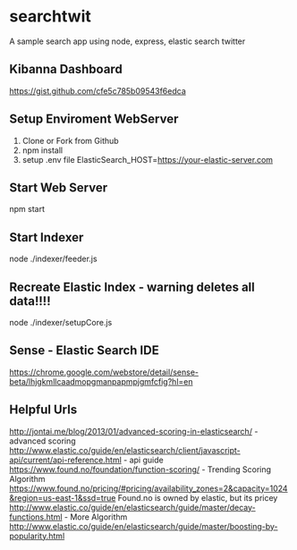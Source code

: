 # searchtwit
A sample search app using node, express, elastic search twitter

## Kibanna Dashboard
https://gist.github.com/cfe5c785b09543f6edca

## Setup Enviroment WebServer
1. Clone or Fork from Github
1. npm install
1. setup .env file ElasticSearch_HOST=https://your-elastic-server.com

## Start Web Server
npm start

## Start Indexer
node ./indexer/feeder.js

## Recreate Elastic Index - warning deletes all data!!!!
node ./indexer/setupCore.js

## Sense - Elastic Search IDE
https://chrome.google.com/webstore/detail/sense-beta/lhjgkmllcaadmopgmanpapmpjgmfcfig?hl=en

## Helpful Urls
http://jontai.me/blog/2013/01/advanced-scoring-in-elasticsearch/ - advanced scoring
http://www.elastic.co/guide/en/elasticsearch/client/javascript-api/current/api-reference.html - api guide
https://www.found.no/foundation/function-scoring/ - Trending Scoring Algorithm
https://www.found.no/pricing/#pricing/availability_zones=2&capacity=1024&region=us-east-1&ssd=true Found.no is owned by elastic, but its pricey
http://www.elastic.co/guide/en/elasticsearch/guide/master/decay-functions.html - More Algorithm
http://www.elastic.co/guide/en/elasticsearch/guide/master/boosting-by-popularity.html